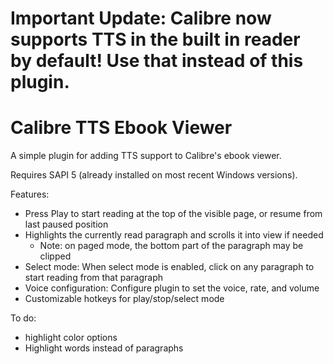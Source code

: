 # Important Update: Calibre now supports TTS in the built in reader by default! Use that instead of this plugin.




# Calibre TTS Ebook Viewer

A simple plugin for adding TTS support to Calibre's ebook viewer.

Requires SAPI 5 (already installed on most recent Windows versions).

Features:

- Press Play to start reading at the top of the visible page, or resume from last paused position
- Highlights the currently read paragraph and scrolls it into view if needed
    - Note: on paged mode, the bottom part of the paragraph may be clipped
- Select mode: When select mode is enabled, click on any paragraph to start reading from that paragraph
- Voice configuration: Configure plugin to set the voice, rate, and volume
- Customizable hotkeys for play/stop/select mode

To do:
- highlight color options
- Highlight words instead of paragraphs
